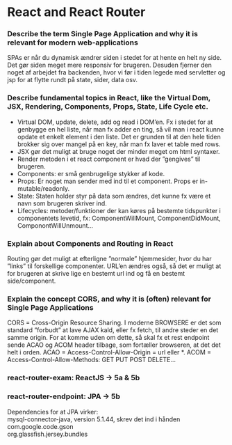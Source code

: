 # React and React Router
### Describe the term Single Page Application and why it is relevant for modern web-applications
SPAs er når du dynamisk ændrer siden i stedet for at hente en helt ny side. Det gør siden meget mere responsiv for brugeren. Desuden fjerner den noget af arbejdet fra backenden, hvor vi før i tiden legede med servletter og jsp for at flytte rundt på state, sider, data osv.
### Describe fundamental topics in React, like the Virtual Dom, JSX, Rendering, Components, Props, State, Life Cycle etc.
* Virtual DOM, update, delete, add og read i DOM’en. Fx i stedet for at genbygge en hel liste, når man fx adder en ting, så vil man i react kunne opdate et enkelt element i den liste. Det er grunden til at den hele tiden brokker sig over mangel på en key, når man fx laver et table med rows.
* JSX gør det muligt at bruge noget der minder meget om html syntaxer.
* Render metoden i et react component er hvad der ”gengives” til brugeren.
* Components: er små genbrugelige stykker af kode. 
* Props: Er noget man sender med ind til et component. Props er in-mutable/readonly.
* State: Staten holder styr på data som ændres, det kunne fx være et navn som brugeren skriver ind.
* Lifecycles: metoder/funktioner der kan køres på bestemte tidspunkter i componentets levetid, fx: ComponentWillMount, ComponentDidMount, ComponontWillUnmount...
### Explain about Components and Routing in React
Routing gør det muligt at efterligne ”normale” hjemmesider, hvor du har ”links” til forskellige componenter. URL’en ændres også, så det er muligt at for brugeren at skrive lige en bestemt url ind og få en bestemt side/component.
### Explain the concept CORS, and why it is (often) relevant for Single Page Applications
CORS = Cross-Origin Resource Sharing. I moderne BROWSERE er det som standard ”forbudt” at lave AJAX kald, eller fx fetch, til andre steder en det samme origin. For at komme uden om dette, så skal fx et rest endpoint sende ACAO og ACOM header tilbage, som fortæller browseren, at det det helt i orden. ACAO = Access-Control-Allow-Origin = url eller *. ACOM = Access-Control-Allow-Methods: GET PUT POST DELETE…
### react-router-exam: ReactJS -> 5a & 5b
### react-router-endpoint: JPA -> 5b
Dependencies for at JPA virker:<br>
mysql-connector-java, version 5.1.44, skrev det ind i hånden<br>
com.google.code.gson<br>
org.glassfish.jersey.bundles
